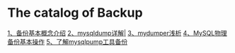 # The catalog of Backup

[1、备份基本概念介绍][1]
[2、mysqldump详解|][2]
[3、mydumper浅析][3]
[4、MySQL物理备份基本操作][4]
[5、了解mysqlpump工具备份][5]



  [1]:https://github.com/Ezail3/Note/blob/master/DB/MySQL/Backup/backup_intro.md
  [2]:https://github.com/Ezail3/Note/blob/master/DB/MySQL/Backup/mysqldump.md
  [3]:https://github.com/Ezail3/Note/blob/master/DB/MySQL/Backup/mydumper.md
  [4]:https://github.com/Ezail3/Note/blob/master/DB/MySQL/Backup/xtrabackup.md
  [5]:https://github.com/Ezail3/Note/blob/master/DB/MySQL/Backup/mysqlpump.md
